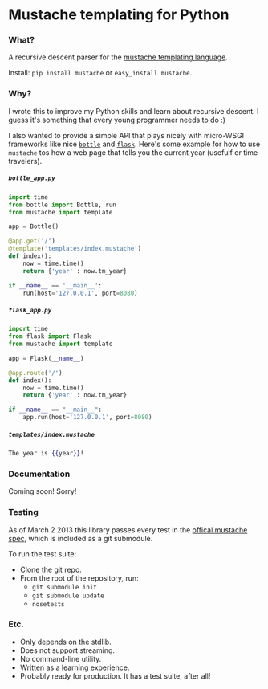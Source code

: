 # Mustache templating for Python

### What?
A recursive descent parser for the [mustache templating
language](http://mustache.github.com/).

Install: `pip install mustache` or `easy_install mustache`.

### Why?

I wrote this to improve my Python skills and learn about recursive descent. I
guess it's something that every young programmer needs to do :)

I also wanted to provide a simple API that plays nicely with micro-WSGI
frameworks  like nice [`bottle`](bottlepy.org) and
[`flask`](http://flask.pocoo.org/). Here's some example for how to use
`mustache` tos how a web page that tells you the current year (usefulf or time
travelers).

##### `bottle_app.py`

```python
import time
from bottle import Bottle, run
from mustache import template

app = Bottle()

@app.get('/')
@template('templates/index.mustache')
def index():
    now = time.time()
    return {'year' : now.tm_year}

if __name__ == '__main__':
    run(host='127.0.0.1', port=8080)
```

##### `flask_app.py`

```python
import time
from flask import Flask
from mustache import template

app = Flask(__name__)

@app.route('/')
def index():
    now = time.time()
    return {'year' : now.tm_year}

if __name__ == "__main__":
    app.run(host='127.0.0.1', port=8080)
```

##### `templates/index.mustache`

```mustache
The year is {{year}}!
```

### Documentation

Coming soon! Sorry!


### Testing
As of March 2 2013 this library passes every test in the
[offical mustache spec](https://github.com/mustache/spec/), which is included as
a git submodule.

To run the test suite:

* Clone the git repo.
* From the root of the repository, run:
    * `git submodule init`
    * `git submodule update`
    * `nosetests`


### Etc.
* Only depends on the stdlib.
* Does not support streaming.
* No command-line utility.
* Written as a learning experience.
* Probably ready for production. It has a test suite, after all!

